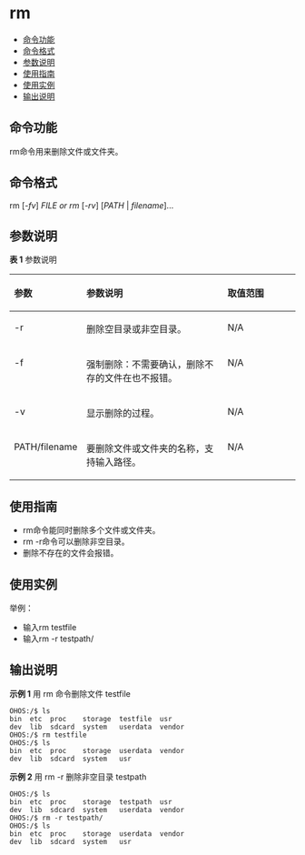 # rm<a name="ZH-CN_TOPIC_0000001134006266"></a>

-   [命令功能](#section01)
-   [命令格式](#section02)
-   [参数说明](#section03)
-   [使用指南](#section04)
-   [使用实例](#section05)
-   [输出说明](#section06)

## 命令功能<a name="section01"></a>

rm命令用来删除文件或文件夹。

## 命令格式<a name="section02"></a>

rm \[_-fv_\] _FILE or rm_ \[_-rv_\] \[_PATH_ | _filename_\]...

## 参数说明<a name="section03"></a>

**表 1**  参数说明

<a name="table1507mcpsimp"></a>
<table><thead align="left"><tr id="row1513mcpsimp"><th class="cellrowborder" valign="top" width="22.220000000000002%" id="mcps1.2.4.1.1"><p id="p1515mcpsimp"><a name="p1515mcpsimp"></a><a name="p1515mcpsimp"></a>参数</p>
</th>
<th class="cellrowborder" valign="top" width="51.519999999999996%" id="mcps1.2.4.1.2"><p id="p1517mcpsimp"><a name="p1517mcpsimp"></a><a name="p1517mcpsimp"></a>参数说明</p>
</th>
<th class="cellrowborder" valign="top" width="26.26%" id="mcps1.2.4.1.3"><p id="p1519mcpsimp"><a name="p1519mcpsimp"></a><a name="p1519mcpsimp"></a>取值范围</p>
</th>
</tr>
</thead>
<tbody><tr id="row1520mcpsimp"><td class="cellrowborder" valign="top" width="22.220000000000002%" headers="mcps1.2.4.1.1 "><p id="p1522mcpsimp"><a name="p1522mcpsimp"></a><a name="p1522mcpsimp"></a>-r</p>
</td>
<td class="cellrowborder" valign="top" width="51.519999999999996%" headers="mcps1.2.4.1.2 "><p id="p1524mcpsimp"><a name="p1524mcpsimp"></a><a name="p1524mcpsimp"></a>删除空目录或非空目录。</p>
</td>
<td class="cellrowborder" valign="top" width="26.26%" headers="mcps1.2.4.1.3 "><p id="p1526mcpsimp"><a name="p1526mcpsimp"></a><a name="p1526mcpsimp"></a>N/A</p>
</td>
</tr>
<tr id="row1520mcpsimp"><td class="cellrowborder" valign="top" width="22.220000000000002%" headers="mcps1.2.4.1.1 "><p id="p1522mcpsimp"><a name="p1522mcpsimp"></a><a name="p1522mcpsimp"></a>-f</p>
</td>
<td class="cellrowborder" valign="top" width="51.519999999999996%" headers="mcps1.2.4.1.2 "><p id="p1524mcpsimp"><a name="p1524mcpsimp"></a><a name="p1524mcpsimp"></a>强制删除：不需要确认，删除不存的文件在也不报错。</p>
</td>
<td class="cellrowborder" valign="top" width="26.26%" headers="mcps1.2.4.1.3 "><p id="p1526mcpsimp"><a name="p1526mcpsimp"></a><a name="p1526mcpsimp"></a>N/A</p>
</td>
</tr>
<tr id="row1520mcpsimp"><td class="cellrowborder" valign="top" width="22.220000000000002%" headers="mcps1.2.4.1.1 "><p id="p1522mcpsimp"><a name="p1522mcpsimp"></a><a name="p1522mcpsimp"></a>-v</p>
</td>
<td class="cellrowborder" valign="top" width="51.519999999999996%" headers="mcps1.2.4.1.2 "><p id="p1524mcpsimp"><a name="p1524mcpsimp"></a><a name="p1524mcpsimp"></a>显示删除的过程。</p>
</td>
<td class="cellrowborder" valign="top" width="26.26%" headers="mcps1.2.4.1.3 "><p id="p1526mcpsimp"><a name="p1526mcpsimp"></a><a name="p1526mcpsimp"></a>N/A</p>
</td>
</tr>
<tr id="row1527mcpsimp"><td class="cellrowborder" valign="top" width="22.220000000000002%" headers="mcps1.2.4.1.1 "><p id="p1529mcpsimp"><a name="p1529mcpsimp"></a><a name="p1529mcpsimp"></a>PATH/filename</p>
</td>
<td class="cellrowborder" valign="top" width="51.519999999999996%" headers="mcps1.2.4.1.2 "><p id="p1531mcpsimp"><a name="p1531mcpsimp"></a><a name="p1531mcpsimp"></a>要删除文件或文件夹的名称，支持输入路径。</p>
</td>
<td class="cellrowborder" valign="top" width="26.26%" headers="mcps1.2.4.1.3 "><p id="p1533mcpsimp"><a name="p1533mcpsimp"></a><a name="p1533mcpsimp"></a>N/A</p>
</td>
</tr>
</tbody>
</table>

## 使用指南<a name="section04"></a>

-   rm命令能同时删除多个文件或文件夹。
-   rm -r命令可以删除非空目录。
-   删除不存在的文件会报错。

## 使用实例<a name="section05"></a>

举例：

- 输入rm testfile
- 输入rm -r testpath/

## 输出说明<a name="section06"></a>

**示例 1**  用 rm 命令删除文件 testfile

```shell
OHOS:/$ ls
bin  etc  proc    storage  testfile  usr
dev  lib  sdcard  system   userdata  vendor
OHOS:/$ rm testfile
OHOS:/$ ls
bin  etc  proc    storage  userdata  vendor
dev  lib  sdcard  system   usr
```

**示例 2**  用 rm -r 删除非空目录 testpath

```shell
OHOS:/$ ls
bin  etc  proc    storage  testpath  usr
dev  lib  sdcard  system   userdata  vendor
OHOS:/$ rm -r testpath/
OHOS:/$ ls
bin  etc  proc    storage  userdata  vendor
dev  lib  sdcard  system   usr
```
